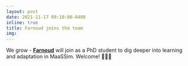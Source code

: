 ```yaml
---
layout: post
date: 2021-11-17 09:10:00-0400
inline: true
title: Farnoud joins the team
img:
---
```


We grow - [**Farnoud**](https://rafal-kucharski.u.matinf.uj.edu.pl/research/farnoud_ghasemi/) will join as a PhD student to dig deeper into learning and adaptation in MaaSSim. Welcome! 👋👋👋
